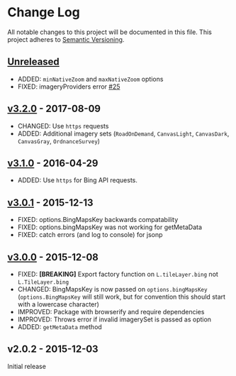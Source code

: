 # Change Log

All notable changes to this project will be documented in this file.
This project adheres to [Semantic Versioning](http://semver.org/).

## [Unreleased]

- ADDED: `minNativeZoom` and `maxNativeZoom` options
- FIXED: imageryProviders error [#25](https://github.com/digidem/leaflet-bing-layer/pull/25)

## [v3.2.0] - 2017-08-09

- CHANGED: Use `https` requests
- ADDED: Additional imagery sets (`RoadOnDemand`, `CanvasLight`, `CanvasDark`, `CanvasGray`, `OrdnanceSurvey`)

## [v3.1.0] - 2016-04-29

- ADDED: Use `https` for Bing API requests.

## [v3.0.1] - 2015-12-13

- FIXED: options.BingMapsKey backwards compatability
- FIXED: options.bingMapsKey was not working for getMetaData
- FIXED: catch errors (and log to console) for jsonp

## [v3.0.0] - 2015-12-08

- FIXED: **[BREAKING]** Export factory function on `L.tileLayer.bing` not `L.TileLayer.bing`
- CHANGED: BingMapsKey is now passed on `options.bingMapsKey` (`options.BingMapsKey` will still work, but for convention this should start with a lowercase character)
- IMPROVED: Package with browserify and require dependencies
- IMPROVED: Throws error if invalid imagerySet is passed as option
- ADDED: `getMetaData` method

## v2.0.2 - 2015-12-03

Initial release

[Unreleased]: https://github.com/digidem/leaflet-bing-layer/compare/v3.2.0...HEAD
[v3.2.0]: https://github.com/digidem/leaflet-bing-layer/compare/v3.1.0...v3.2.0
[v3.1.0]: https://github.com/digidem/leaflet-bing-layer/compare/v3.0.1...v3.1.0
[v3.0.1]: https://github.com/digidem/leaflet-bing-layer/compare/v3.0.0...v3.0.1
[v3.0.0]: https://github.com/digidem/leaflet-bing-layer/compare/v2.0.2...v3.0.0
